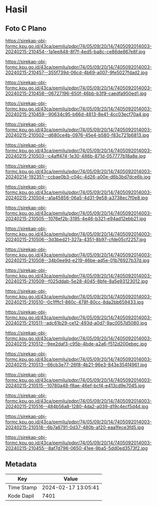 # Hasil

## Foto C Plano

https://sirekap-obj-formc.kpu.go.id/43ca/pemilu/pdpr/74/05/09/20/14/7405092014003-20240215-210454--1a1ee848-8f7f-4ed5-ba8c-ce86de867e8f.jpg

https://sirekap-obj-formc.kpu.go.id/43ca/pemilu/pdpr/74/05/09/20/14/7405092014003-20240215-210457--355f739d-06cd-4b69-a007-9fe5027fdad2.jpg

https://sirekap-obj-formc.kpu.go.id/43ca/pemilu/pdpr/74/05/09/20/14/7405092014003-20240215-210458--06727196-650f-46bb-b3f9-caedfa950ed1.jpg

https://sirekap-obj-formc.kpu.go.id/43ca/pemilu/pdpr/74/05/09/20/14/7405092014003-20240215-210459--90634c95-b66d-4813-8e41-4cc03ecf70a4.jpg

https://sirekap-obj-formc.kpu.go.id/43ca/pemilu/pdpr/74/05/09/20/14/7405092014003-20240215-210502--d680ce4b-0976-45e4-b580-f83c721b6813.jpg

https://sirekap-obj-formc.kpu.go.id/43ca/pemilu/pdpr/74/05/09/20/14/7405092014003-20240215-210503--c4aff474-1e30-486b-871d-057777b18a8e.jpg

https://sirekap-obj-formc.kpu.go.id/43ca/pemilu/pdpr/74/05/09/20/14/7405092014003-20240214-192351--ccbae0b3-c04c-4d26-a00e-d6b3bd7dce6b.jpg

https://sirekap-obj-formc.kpu.go.id/43ca/pemilu/pdpr/74/05/09/20/14/7405092014003-20240215-210504--a1a45856-06a5-4d31-9e58-a3738ec7f0e8.jpg

https://sirekap-obj-formc.kpu.go.id/43ca/pemilu/pdpr/74/05/09/20/14/7405092014003-20240215-210505--1076ef2b-3195-4e46-b321-e94ad12ebb21.jpg

https://sirekap-obj-formc.kpu.go.id/43ca/pemilu/pdpr/74/05/09/20/14/7405092014003-20240215-210506--3d3bed21-327a-4351-8b97-cfde05cf2257.jpg

https://sirekap-obj-formc.kpu.go.id/43ca/pemilu/pdpr/74/05/09/20/14/7405092014003-20240215-210508--34b0ee9d-e219-46be-ad5e-01b76927b37d.jpg

https://sirekap-obj-formc.kpu.go.id/43ca/pemilu/pdpr/74/05/09/20/14/7405092014003-20240215-210509--f025ddab-5e28-4045-8bfe-8a5e93123012.jpg

https://sirekap-obj-formc.kpu.go.id/43ca/pemilu/pdpr/74/05/09/20/14/7405092014003-20240215-210510--0c1fffc1-860c-478f-80cc-8da2bb659433.jpg

https://sirekap-obj-formc.kpu.go.id/43ca/pemilu/pdpr/74/05/09/20/14/7405092014003-20240215-210511--adc61b29-ce12-493d-a0d7-9ac0057d5080.jpg

https://sirekap-obj-formc.kpu.go.id/43ca/pemilu/pdpr/74/05/09/20/14/7405092014003-20240215-210512--9ee2daf3-c95b-4bde-a2a6-f512d200ebec.jpg

https://sirekap-obj-formc.kpu.go.id/43ca/pemilu/pdpr/74/05/09/20/14/7405092014003-20240215-210513--66cb3e77-26f8-4b21-96e3-843e354f4961.jpg

https://sirekap-obj-formc.kpu.go.id/43ca/pemilu/pdpr/74/05/09/20/14/7405092014003-20240215-210515--10780a48-f8ae-46ef-bcf4-e413cd9e7045.jpg

https://sirekap-obj-formc.kpu.go.id/43ca/pemilu/pdpr/74/05/09/20/14/7405092014003-20240215-210516--484b56a8-1280-4da2-a039-d19c4ecf5d4d.jpg

https://sirekap-obj-formc.kpu.go.id/43ca/pemilu/pdpr/74/05/09/20/14/7405092014003-20240215-210518--6b7a8791-0d37-480b-af20-eaa1fece3fd5.jpg

https://sirekap-obj-formc.kpu.go.id/43ca/pemilu/pdpr/74/05/09/20/14/7405092014003-20240215-210455--8af7d796-0650-41ee-9ba5-5dd0ed3573f2.jpg


## Metadata

| Key        | Value               |
| ---------- | ------------------- |
| Time Stamp | 2024-02-17 13:05:41 |
| Kode Dapil | 7401                |




